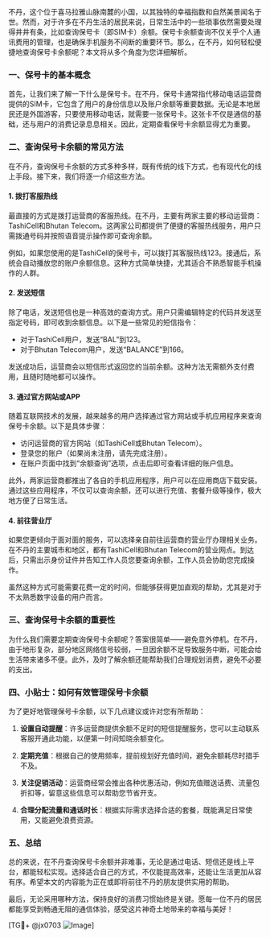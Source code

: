 不丹，这个位于喜马拉雅山脉南麓的小国，以其独特的幸福指数和自然美景闻名于世。然而，对于许多在不丹生活的居民来说，日常生活中的一些琐事依然需要处理得井井有条，比如查询保号卡（即SIM卡）余额。保号卡余额查询不仅关乎个人通讯费用的管理，也是确保手机服务不间断的重要环节。那么，在不丹，如何轻松便捷地查询保号卡余额呢？本文将从多个角度为您详细解析。

### 一、保号卡的基本概念

首先，让我们来了解一下什么是保号卡。在不丹，保号卡通常指代移动电话运营商提供的SIM卡，它包含了用户的身份信息以及账户余额等重要数据。无论是本地居民还是外国游客，只要使用移动电话，就需要一张保号卡。这张卡不仅是通信的基础，还与用户的消费记录息息相关。因此，定期查看保号卡余额显得尤为重要。

### 二、查询保号卡余额的常见方法

在不丹，查询保号卡余额的方式多种多样，既有传统的线下方式，也有现代化的线上手段。接下来，我们将逐一介绍这些方法。

#### 1. **拨打客服热线**

最直接的方式是拨打运营商的客服热线。在不丹，主要有两家主要的移动运营商：TashiCell和Bhutan Telecom。这两家公司都提供了便捷的客服热线服务，用户只需拨通号码并按照语音提示操作即可查询余额。

例如，如果您使用的是TashiCell的保号卡，可以拨打其客服热线123。接通后，系统会自动播放您的账户余额信息。这种方式简单快捷，尤其适合不熟悉智能手机操作的人群。

#### 2. **发送短信**

除了电话，发送短信也是一种高效的查询方式。用户只需编辑特定的代码并发送至指定号码，即可收到余额信息。以下是一些常见的短信指令：

- 对于TashiCell用户，发送“BAL”到123。
- 对于Bhutan Telecom用户，发送“BALANCE”到166。

发送成功后，运营商会以短信形式返回您的当前余额。这种方法无需额外支付费用，且随时随地都可以操作。

#### 3. **通过官方网站或APP**

随着互联网技术的发展，越来越多的用户选择通过官方网站或手机应用程序来查询保号卡余额。以下是具体步骤：

- 访问运营商的官方网站（如TashiCell或Bhutan Telecom）。
- 登录您的账户（如果尚未注册，请先完成注册）。
- 在账户页面中找到“余额查询”选项，点击后即可查看详细的账户信息。

此外，两家运营商都推出了各自的手机应用程序，用户可以在应用商店下载安装。通过这些应用程序，不仅可以查询余额，还可以进行充值、套餐升级等操作，极大地方便了日常生活。

#### 4. **前往营业厅**

如果您更倾向于面对面的服务，可以选择亲自前往运营商的营业厅办理相关业务。在不丹的主要城市和地区，都有TashiCell和Bhutan Telecom的营业网点。到达后，只需出示身份证件并告知工作人员您要查询余额，工作人员会协助您完成操作。

虽然这种方式可能需要花费一定的时间，但能够获得更加直观的帮助，尤其是对于不太熟悉数字设备的用户而言。

### 三、查询保号卡余额的重要性

为什么我们需要定期查询保号卡余额呢？答案很简单——避免意外停机。在不丹，由于地形复杂，部分地区网络信号较弱，一旦因余额不足导致服务中断，可能会给生活带来诸多不便。此外，及时了解余额还能帮助我们合理规划消费，避免不必要的支出。

### 四、小贴士：如何有效管理保号卡余额

为了更好地管理保号卡余额，以下几点建议或许对您有所帮助：

1. **设置自动提醒**：许多运营商提供余额不足时的短信提醒服务，您可以主动联系客服开通此功能，以便第一时间知晓余额变化。
   
2. **定期充值**：根据自己的使用频率，提前规划好充值时间，避免余额耗尽时措手不及。

3. **关注促销活动**：运营商经常会推出各种优惠活动，例如充值赠送话费、流量包折扣等，留意这些信息可以帮助您节省开支。

4. **合理分配流量和通话时长**：根据实际需求选择合适的套餐，既能满足日常使用，又能避免浪费资源。

### 五、总结

总的来说，在不丹查询保号卡余额并非难事，无论是通过电话、短信还是线上平台，都能轻松实现。选择适合自己的方式，不仅能提高效率，还能让生活更加从容有序。希望本文的内容能为正在或即将前往不丹的朋友提供实用的帮助。

最后，无论采用哪种方法，保持良好的消费习惯始终是关键。愿每一位不丹的居民都能享受到畅通无阻的通信体验，感受这片神奇土地带来的幸福与美好！

[TG💪+ @jx0703 ![Image](https://github.com/user-attachments/assets/dbca1d08-cadb-493c-b0ec-ad6f7a83f270)]